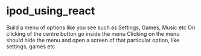 # ipod_using_react
Build a menu of options like you see such as Settings, Games, Music etc On clicking of the centre button go inside the menu Clicking on the menu should hide the menu and open a screen of that particular option, like settings, games etc
